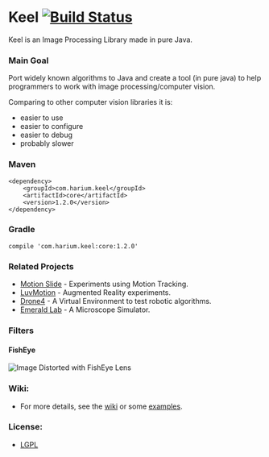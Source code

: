 Keel [![Build Status](https://travis-ci.org/Harium/keel.svg?branch=master)](https://travis-ci.org/Harium/keel)
====

Keel is an Image Processing Library made in pure Java.

### Main Goal
Port widely known algorithms to Java and create a tool (in pure java) to help programmers to work with image processing/computer vision.

Comparing to other computer vision libraries it is:

- easier to use
- easier to configure
- easier to debug
- probably slower

### Maven
```
<dependency>
    <groupId>com.harium.keel</groupId>
    <artifactId>core</artifactId>
    <version>1.2.0</version>
</dependency>
```

### Gradle
```
compile 'com.harium.keel:core:1.2.0'
```


### Related Projects
- [Motion Slide](https://github.com/yuripourre/motion-slide/) - Experiments using Motion Tracking.
- [LuvMotion](https://github.com/yuripourre/luvmotion/) - Augmented Reality experiments.
- [Drone4](https://github.com/yuripourre/drone4) - A Virtual Environment to test robotic algorithms.
- [Emerald Lab](https://github.com/yuripourre/emerald-lab) - A Microscope Simulator.

### Filters

#### FishEye
![Image Distorted with FishEye Lens](https://raw.githubusercontent.com/yuripourre/e-motion/master/screenshots/fish_eye.jpg)

### Wiki:
- For more details, see the [wiki](https://github.com/yuripourre/e-motion/wiki/) or some [examples](https://github.com/yuripourre/e-motion/wiki/Examples).

### License:
- [LGPL](https://www.gnu.org/licenses/lgpl-3.0.en.html)
